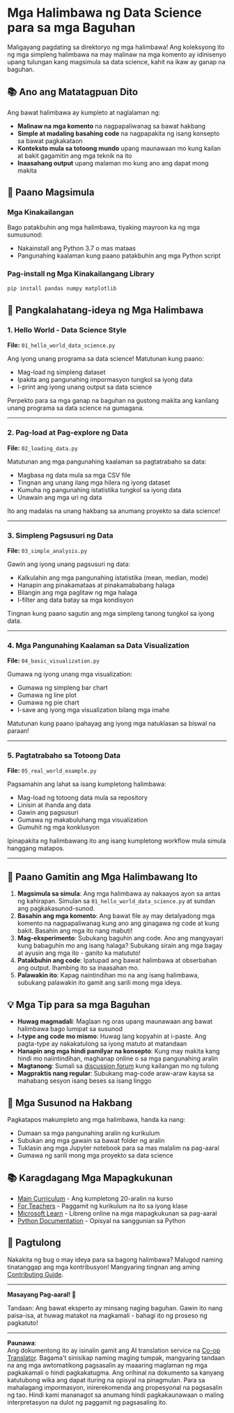 <!--
CO_OP_TRANSLATOR_METADATA:
{
  "original_hash": "9bef7fd96c8f262339933117d9b3e342",
  "translation_date": "2025-10-03T13:05:40+00:00",
  "source_file": "examples/README.md",
  "language_code": "tl"
}
-->
# Mga Halimbawa ng Data Science para sa mga Baguhan

Maligayang pagdating sa direktoryo ng mga halimbawa! Ang koleksyong ito ng mga simpleng halimbawa na may malinaw na mga komento ay idinisenyo upang tulungan kang magsimula sa data science, kahit na ikaw ay ganap na baguhan.

## 📚 Ano ang Matatagpuan Dito

Ang bawat halimbawa ay kumpleto at naglalaman ng:
- **Malinaw na mga komento** na nagpapaliwanag sa bawat hakbang
- **Simple at madaling basahing code** na nagpapakita ng isang konsepto sa bawat pagkakataon
- **Konteksto mula sa totoong mundo** upang maunawaan mo kung kailan at bakit gagamitin ang mga teknik na ito
- **Inaasahang output** upang malaman mo kung ano ang dapat mong makita

## 🚀 Paano Magsimula

### Mga Kinakailangan
Bago patakbuhin ang mga halimbawa, tiyaking mayroon ka ng mga sumusunod:
- Nakainstall ang Python 3.7 o mas mataas
- Pangunahing kaalaman kung paano patakbuhin ang mga Python script

### Pag-install ng Mga Kinakailangang Library
```bash
pip install pandas numpy matplotlib
```

## 📖 Pangkalahatang-ideya ng Mga Halimbawa

### 1. Hello World - Data Science Style
**File:** `01_hello_world_data_science.py`

Ang iyong unang programa sa data science! Matutunan kung paano:
- Mag-load ng simpleng dataset
- Ipakita ang pangunahing impormasyon tungkol sa iyong data
- I-print ang iyong unang output sa data science

Perpekto para sa mga ganap na baguhan na gustong makita ang kanilang unang programa sa data science na gumagana.

---

### 2. Pag-load at Pag-explore ng Data
**File:** `02_loading_data.py`

Matutunan ang mga pangunahing kaalaman sa pagtatrabaho sa data:
- Magbasa ng data mula sa mga CSV file
- Tingnan ang unang ilang mga hilera ng iyong dataset
- Kumuha ng pangunahing istatistika tungkol sa iyong data
- Unawain ang mga uri ng data

Ito ang madalas na unang hakbang sa anumang proyekto sa data science!

---

### 3. Simpleng Pagsusuri ng Data
**File:** `03_simple_analysis.py`

Gawin ang iyong unang pagsusuri ng data:
- Kalkulahin ang mga pangunahing istatistika (mean, median, mode)
- Hanapin ang pinakamataas at pinakamababang halaga
- Bilangin ang mga paglitaw ng mga halaga
- I-filter ang data batay sa mga kondisyon

Tingnan kung paano sagutin ang mga simpleng tanong tungkol sa iyong data.

---

### 4. Mga Pangunahing Kaalaman sa Data Visualization
**File:** `04_basic_visualization.py`

Gumawa ng iyong unang mga visualization:
- Gumawa ng simpleng bar chart
- Gumawa ng line plot
- Gumawa ng pie chart
- I-save ang iyong mga visualization bilang mga imahe

Matutunan kung paano ipahayag ang iyong mga natuklasan sa biswal na paraan!

---

### 5. Pagtatrabaho sa Totoong Data
**File:** `05_real_world_example.py`

Pagsamahin ang lahat sa isang kumpletong halimbawa:
- Mag-load ng totoong data mula sa repository
- Linisin at ihanda ang data
- Gawin ang pagsusuri
- Gumawa ng makabuluhang mga visualization
- Gumuhit ng mga konklusyon

Ipinapakita ng halimbawang ito ang isang kumpletong workflow mula simula hanggang matapos.

---

## 🎯 Paano Gamitin ang Mga Halimbawang Ito

1. **Magsimula sa simula**: Ang mga halimbawa ay nakaayos ayon sa antas ng kahirapan. Simulan sa `01_hello_world_data_science.py` at sundan ang pagkakasunod-sunod.
2. **Basahin ang mga komento**: Ang bawat file ay may detalyadong mga komento na nagpapaliwanag kung ano ang ginagawa ng code at kung bakit. Basahin ang mga ito nang mabuti!
3. **Mag-eksperimento**: Subukang baguhin ang code. Ano ang mangyayari kung babaguhin mo ang isang halaga? Subukang sirain ang mga bagay at ayusin ang mga ito - ganito ka matututo!
4. **Patakbuhin ang code**: Ipatupad ang bawat halimbawa at obserbahan ang output. Ihambing ito sa inaasahan mo.
5. **Palawakin ito**: Kapag naintindihan mo na ang isang halimbawa, subukang palawakin ito gamit ang sarili mong mga ideya.

## 💡 Mga Tip para sa mga Baguhan

- **Huwag magmadali**: Maglaan ng oras upang maunawaan ang bawat halimbawa bago lumipat sa susunod
- **I-type ang code mo mismo**: Huwag lang kopyahin at i-paste. Ang pagta-type ay nakakatulong sa iyong matuto at matandaan
- **Hanapin ang mga hindi pamilyar na konsepto**: Kung may makita kang hindi mo naiintindihan, maghanap online o sa mga pangunahing aralin
- **Magtanong**: Sumali sa [discussion forum](https://github.com/microsoft/Data-Science-For-Beginners/discussions) kung kailangan mo ng tulong
- **Magpraktis nang regular**: Subukang mag-code araw-araw kaysa sa mahabang sesyon isang beses sa isang linggo

## 🔗 Mga Susunod na Hakbang

Pagkatapos makumpleto ang mga halimbawa, handa ka nang:
- Dumaan sa mga pangunahing aralin ng kurikulum
- Subukan ang mga gawain sa bawat folder ng aralin
- Tuklasin ang mga Jupyter notebook para sa mas malalim na pag-aaral
- Gumawa ng sarili mong mga proyekto sa data science

## 📚 Karagdagang Mga Mapagkukunan

- [Main Curriculum](../README.md) - Ang kumpletong 20-aralin na kurso
- [For Teachers](../for-teachers.md) - Paggamit ng kurikulum na ito sa iyong klase
- [Microsoft Learn](https://docs.microsoft.com/learn/) - Libreng online na mga mapagkukunan sa pag-aaral
- [Python Documentation](https://docs.python.org/3/) - Opisyal na sanggunian sa Python

## 🤝 Pagtulong

Nakakita ng bug o may ideya para sa bagong halimbawa? Malugod naming tinatanggap ang mga kontribusyon! Mangyaring tingnan ang aming [Contributing Guide](../CONTRIBUTING.md).

---

**Masayang Pag-aaral! 🎉**

Tandaan: Ang bawat eksperto ay minsang naging baguhan. Gawin ito nang paisa-isa, at huwag matakot na magkamali - bahagi ito ng proseso ng pagkatuto!

---

**Paunawa**:  
Ang dokumentong ito ay isinalin gamit ang AI translation service na [Co-op Translator](https://github.com/Azure/co-op-translator). Bagama't sinisikap naming maging tumpak, mangyaring tandaan na ang mga awtomatikong pagsasalin ay maaaring maglaman ng mga pagkakamali o hindi pagkakatugma. Ang orihinal na dokumento sa kanyang katutubong wika ang dapat ituring na opisyal na pinagmulan. Para sa mahalagang impormasyon, inirerekomenda ang propesyonal na pagsasalin ng tao. Hindi kami mananagot sa anumang hindi pagkakaunawaan o maling interpretasyon na dulot ng paggamit ng pagsasaling ito.
